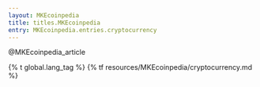 ```yaml
---
layout: MKEcoinpedia
title: titles.MKEcoinpedia
entry: MKEcoinpedia.entries.cryptocurrency
---
```


@MKEcoinpedia_article

{% t global.lang_tag %}
{% tf resources/MKEcoinpedia/cryptocurrency.md %}
